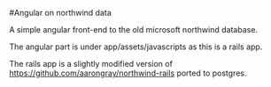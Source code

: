 #Angular on northwind data

A simple angular front-end to the old microsoft northwind database.

The angular part is under app/assets/javascripts as this is a rails app.

The rails app is a slightly modified version of https://github.com/aarongray/northwind-rails ported to postgres.
